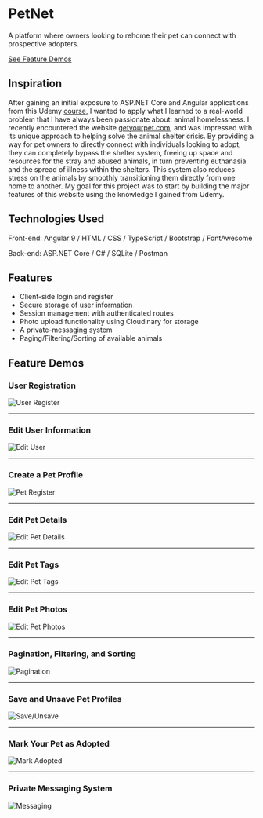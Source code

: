 # PetNet
A platform where owners looking to rehome their pet can connect with prospective adopters.

[See Feature Demos](#feature-demos)

## Inspiration
After gaining an initial exposure to ASP.NET Core and Angular applications from this Udemy [course](https://www.udemy.com/course/build-an-app-with-aspnet-core-and-angular-from-scratch/),
I wanted to apply what I learned to a real-world problem that I have always been passionate about: animal homelessness. I recently encountered the website [getyourpet.com](https://getyourpet.com/), and was impressed with its unique approach to helping solve the animal shelter
crisis. By providing a way for pet owners to directly connect with individuals looking to adopt, they can completely bypass the shelter system,
freeing up space and resources for the stray and abused animals, in turn preventing euthanasia and the spread of illness within the shelters.
This system also reduces stress on the animals by smoothly transitioning them directly from one home to another.
My goal for this project was to start by building the major features of this website using the knowledge I gained from Udemy.

## Technologies Used

Front-end: Angular 9 / HTML / CSS / TypeScript / Bootstrap / FontAwesome

Back-end: ASP.NET Core / C# / SQLite / Postman

## Features
- Client-side login and register
- Secure storage of user information
- Session management with authenticated routes
- Photo upload functionality using Cloudinary for storage
- A private-messaging system
- Paging/Filtering/Sorting of available animals

## Feature Demos 

### User Registration
![User Register](https://github.com/juliahowes124/PetApp/blob/master/Demos/user_register.gif)

-----------------------------------------------------------------------------------------------------------------------------------------------------------------
### Edit User Information
![Edit User](https://github.com/juliahowes124/PetApp/blob/master/Demos/user_edit.gif)

-----------------------------------------------------------------------------------------------------------------------------------------------------------------
### Create a Pet Profile
![Pet Register](https://github.com/juliahowes124/PetApp/blob/master/Demos/pet_register.gif)

-----------------------------------------------------------------------------------------------------------------------------------------------------------------
### Edit Pet Details
![Edit Pet Details](https://github.com/juliahowes124/PetApp/blob/master/Demos/pet_edit_details.gif)

-----------------------------------------------------------------------------------------------------------------------------------------------------------------
### Edit Pet Tags
![Edit Pet Tags](https://github.com/juliahowes124/PetApp/blob/master/Demos/pet_edit_tag.gif)

-----------------------------------------------------------------------------------------------------------------------------------------------------------------
### Edit Pet Photos
![Edit Pet Photos](https://github.com/juliahowes124/PetApp/blob/master/Demos/pet_edit_photos.gif)

-----------------------------------------------------------------------------------------------------------------------------------------------------------
### Pagination, Filtering, and Sorting
![Pagination](https://github.com/juliahowes124/PetApp/blob/master/Demos/pagination.gif)

-----------------------------------------------------------------------------------------------------------------------------------------------------------
### Save and Unsave Pet Profiles
![Save/Unsave](https://github.com/juliahowes124/PetApp/blob/master/Demos/save_unsave_pet.gif)

-----------------------------------------------------------------------------------------------------------------------------------------------------------------
### Mark Your Pet as Adopted
![Mark Adopted](https://github.com/juliahowes124/PetApp/blob/master/Demos/mark_as_adopted.gif)

-----------------------------------------------------------------------------------------------------------------------------------------------------------------
### Private Messaging System
![Messaging](https://github.com/juliahowes124/PetApp/blob/master/Demos/messaging.gif)


